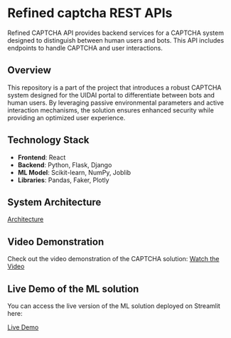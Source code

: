 # Refined captcha REST APIs
Refined CAPTCHA API provides backend services for a CAPTCHA system designed to distinguish between human users and bots. This API includes endpoints to handle CAPTCHA and user interactions.

## Overview
This repository is a part of the project that introduces a robust CAPTCHA system designed for the UIDAI portal to differentiate between bots and human users. By leveraging passive environmental parameters and active interaction mechanisms, the solution ensures enhanced security while providing an optimized user experience.

## Technology Stack
- **Frontend**: React
- **Backend**: Python, Flask, Django
- **ML Model**: Scikit-learn, NumPy, Joblib
- **Libraries**: Pandas, Faker, Plotly

## System Architecture
[Architecture](https://www.figma.com/board/4TTycRr4xC9dkNMpwQROls/BotLock?node-id=0-1&p=f&t=shfdCLQoDLXY9Qog-0)

## Video Demonstration
Check out the video demonstration of the CAPTCHA solution:
[Watch the Video](https://youtu.be/ANMIA00MvIc?si=p8f13S7QrOhL-d66)

## Live Demo of the ML solution

You can access the live version of the ML solution deployed on Streamlit here:

[Live Demo](https://passive-captcha-ml-solution.streamlit.app/)